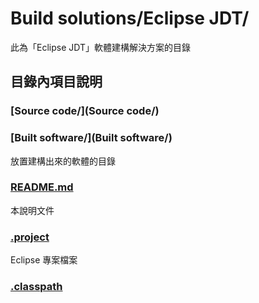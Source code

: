 #  Build solutions/Eclipse JDT/
此為「Eclipse JDT」軟體建構解決方案的目錄

## 目錄內項目說明
### [Source code/](Source code/)

### [Built software/](Built software/)
放置建構出來的軟體的目錄

### [README.md](README.md)
本說明文件

### [.project](.project)
Eclipse 專案檔案

### [.classpath](.classpath)

